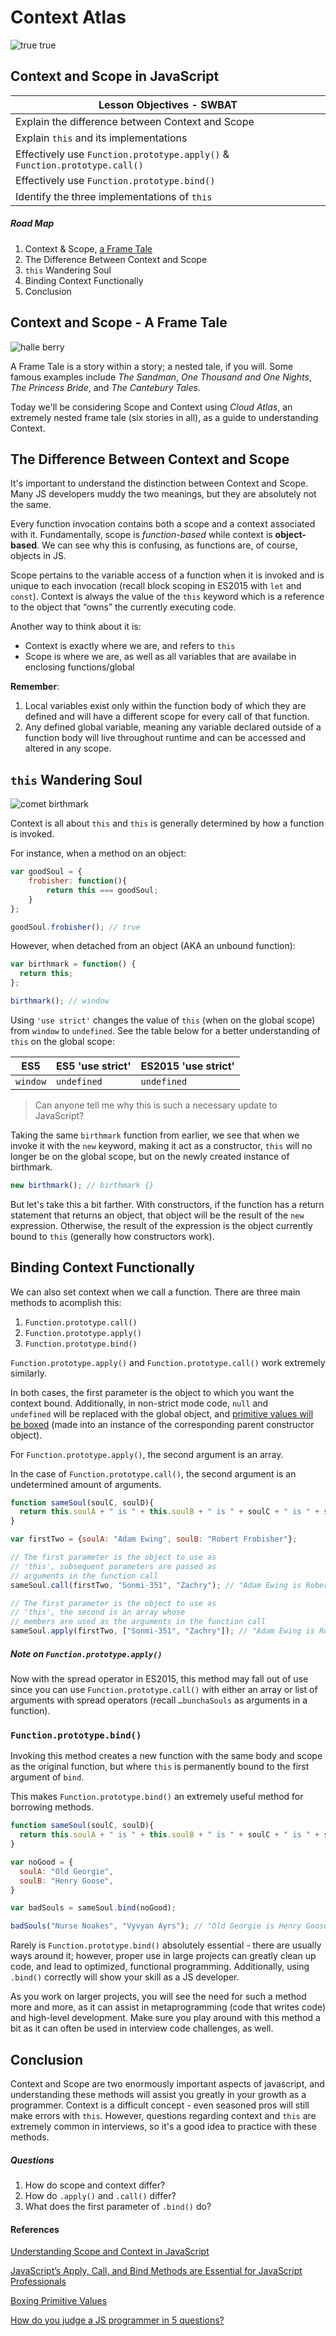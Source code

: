 # Context Atlas

![true true](http://www2.pictures.zimbio.com/mp/3YN8yZYv5dMl.jpg)

## Context and Scope in JavaScript

| Lesson Objectives - SWBAT                |
| ---------------------------------------- |
| Explain the difference between Context and Scope |
| Explain `this` and its implementations   |
| Effectively use `Function.prototype.apply()` & `Function.prototype.call()` |
| Effectively use `Function.prototype.bind()` |
| Identify the three implementations of `this` |

##### Road Map

1. Context & Scope, [a Frame Tale](https://en.wikipedia.org/wiki/Frame_story)
2. The Difference Between Context and Scope
3. `this` Wandering Soul
4. Binding Context Functionally
5. Conclusion

## Context and Scope - A Frame Tale

![halle berry](http://www.cityoffilms.com/wp-content/uploads/2012/08/Cloud-Atlas-berry.jpg)



A Frame Tale is a story within a story; a nested tale, if you will. Some famous examples include *The Sandman*, *One Thousand and One Nights*, *The Princess Bride*, and *The Cantebury Tales*.

Today we'll be considering Scope and Context using *Cloud Atlas*, an extremely nested frame tale (six stories in all), as a guide to understanding Context.

## The Difference Between Context and Scope

It's important to understand the distinction between Context and Scope. Many JS developers muddy the two meanings, but they are absolutely not the same.

Every function invocation contains both a scope and a context associated with it. Fundamentally, scope is *function-based* while context is **object-based**. We can see why this is confusing, as functions are, of course, objects in JS.

Scope pertains to the variable access of a function when it is invoked and is unique to each invocation (recall block scoping in ES2015 with `let` and `const`). Context is always the value of the `this` keyword which is a reference to the object that “owns” the currently executing code.

Another way to think about it is:

- Context is exactly where we are, and refers to `this`
- Scope is where we are, as well as all variables that are availabe in enclosing functions/global

**Remember**:

1. Local variables exist only within the function body of which they are defined and will have a different scope for every call of that function.
2. Any defined global variable, meaning any variable declared outside of a function body will live throughout runtime and can be accessed and altered in any scope.

##  `this` Wandering Soul

![comet birthmark](http://4.bp.blogspot.com/-3ByLUi8BEYA/Uf-0Y2EL4eI/AAAAAAAAUBg/Sewr-M3MOag/s1600/9.jpg)



Context is all about `this` and `this` is generally determined by how a function is invoked.

For instance, when a method on an object:

``` javascript
var goodSoul = {
    frobisher: function(){
        return this === goodSoul;    
    }
};

goodSoul.frobisher(); // true
```

However, when detached from an object (AKA an unbound function):

``` javascript
var birthmark = function() {
  return this;
};

birthmark(); // window
```

 Using `'use strict'` changes the value of `this` (when on the global scope) from `window` to `undefined`. See the table below for a better understanding of `this` on the global scope:

| ES5      | ES5 'use strict' | ES2015 'use strict' |
| -------- | ---------------- | ------------------- |
| `window` | `undefined`      | `undefined`         |

> Can anyone tell me why this is such a necessary update to JavaScript?

Taking the same `birthmark` function from earlier, we see that when we invoke it with the `new` keyword, making it act as a constructor, `this` will no longer be on the global scope, but on the newly created instance of birthmark.

``` javascript
new birthmark(); // birthmark {}
```

But let's take this a bit farther. With constructors, if the function has a return statement that returns an object, that object will be the result of the `new` expression.  Otherwise, the result of the expression is the object currently bound to `this` (generally how constructors work).

## Binding Context Functionally

We can also set context when we call a function. There are three main methods to acomplish this:

1. `Function.prototype.call()`
2. `Function.prototype.apply()`
3. `Function.prototype.bind()`

`Function.prototype.apply()` and `Function.prototype.call()` work extremely similarly.

In both cases, the first parameter is the object to which you want the context
bound. Additionally, in non-strict mode code, `null` and `undefined` will be
replaced with the global object, and [primitive values will be boxed](http://stackoverflow.com/questions/6793228/does-a-matter-whether-a-value-is-primitive-or-boxed#6793362)
(made into an instance of the corresponding parent constructor object).

For `Function.prototype.apply()`, the second argument is an array.

In the case of `Function.prototype.call()`, the second argument is an undetermined amount of arguments.

``` javascript
function sameSoul(soulC, soulD){
  return this.soulA + " is " + this.soulB + " is " + soulC + " is " + soulD + "!";
}

var firstTwo = {soulA: "Adam Ewing", soulB: "Robert Frobisher"};

// The first parameter is the object to use as
// 'this', subsequent parameters are passed as
// arguments in the function call
sameSoul.call(firstTwo, "Sonmi-351", "Zachry"); // "Adam Ewing is Robert Frobisher is Sonmi-351 is Zachry!"

// The first parameter is the object to use as
// 'this', the second is an array whose
// members are used as the arguments in the function call
sameSoul.apply(firstTwo, ["Sonmi-351", "Zachry"]); // "Adam Ewing is Robert Frobisher is Sonmi-351 is Zachry!"
```

##### Note on `Function.prototype.apply()`

Now with the spread operator in ES2015, this method may fall out of use since you can use `Function.prototype.call()` with either an array or list of arguments with spread operators (recall `…bunchaSouls` as arguments in a function).

### `Function.prototype.bind()`

Invoking this method creates a new function with the same body and scope as the original function, but where `this` is permanently bound to the first argument of `bind`.

This makes `Function.prototype.bind()` an extremely useful method for borrowing methods.

``` javascript
function sameSoul(soulC, soulD){
  return this.soulA + " is " + this.soulB + " is " + soulC + " is " + soulD + "!";
}

var noGood = {
  soulA: "Old Georgie",
  soulB: "Henry Goose",
}

var badSouls = sameSoul.bind(noGood);

badSouls("Nurse Noakes", "Vyvyan Ayrs"); // "Old Georgie is Henry Goose is Nurse Noakes is Vyvyan Ayrs!"
```

Rarely is `Function.prototype.bind()` absolutely essential - there are usually
ways around it; however, proper use in large projects can greatly clean up code,
and lead to optimized, functional programming. Additionally, using `.bind()`
correctly will show your skill as a JS developer.

As you work on larger projects, you will see the need for such a method more and
more, as it can assist in metaprogramming (code that writes code) and high-level
development. Make sure you play around with this method a bit as it can often be
used in interview code challenges, as well.

## Conclusion

Context and Scope are two enormously important aspects of javascript, and understanding these methods will assist you greatly in your growth as a programmer. Context is a difficult concept - even seasoned pros will still make errors with `this`. However, questions regarding context and `this` are extremely common in interviews, so it's a good idea to practice with these methods.

##### Questions

1. How do scope and context differ?
2. How do `.apply()` and `.call()` differ?
3. What does the first parameter of `.bind()` do?

#### References

[Understanding Scope and Context in JavaScript](http://ryanmorr.com/understanding-scope-and-context-in-javascript/)

[JavaScript’s Apply, Call, and Bind Methods are Essential for JavaScript Professionals](http://javascriptissexy.com/javascript-apply-call-and-bind-methods-are-essential-for-javascript-professionals/)

[Boxing Primitive Values](http://stackoverflow.com/questions/6793228/does-a-matter-whether-a-value-is-primitive-or-boxed#6793362)

[How do you judge a JS programmer in 5 questions?](https://www.quora.com/How-do-you-judge-a-JavaScript-programmer-by-only-5-questions)
